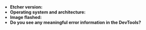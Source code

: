 - **Etcher version:**
- **Operating system and architecture:**
- **Image flashed:**
- **Do you see any meaningful error information in the DevTools?**

<!-- You can open DevTools by pressing `Ctrl+Alt+I`, or `Cmd+Alt+I` if you're running OS X. -->
